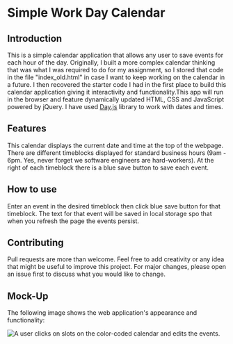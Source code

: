 # Simple Work Day Calendar

## Introduction

This is a simple calendar application that allows any user to save events for each hour of the day. Originally, I built a more complex calendar thinking that was what I was required to do for my assignment, so I stored that code in the file "index_old.html" in case I want to keep working on the calendar in a future. I then recovered the starter code I had in the first place to build this calendar application giving it interactivity and functionality.This app will run in the browser and feature dynamically updated HTML, CSS and JavaScript powered by jQuery.
I have used [Day.js](https://day.js.org/en/) library to work with dates and times.

## Features

This calendar displays the current date and time at the top of the webpage. There are different timeblocks displayed for standard business hours (9am - 6pm. Yes, never forget we software engineers are hard-workers). At the right of each timeblock there is a blue save button to save each event. 

## How to use

Enter an event in the desired timeblock then click blue save button for that timeblock. The text for that event will be saved in local storage spo that when you refresh the page the events persist. 

## Contributing

Pull requests are more than welcome. Feel free to add creativity or any idea that might be useful to improve this project. For major changes, please open an issue first to discuss what you would like to change.

## Mock-Up

The following image shows the web application's appearance and functionality:

<!-- @TODO: create ticket to review/update image) -->
![A user clicks on slots on the color-coded calendar and edits the events.](./Assets/05-third-party-apis-homework-demo.gif)



